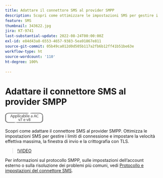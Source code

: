 ```yaml
---
title: Adattare il connettore SMS al provider SMPP
description: Scopri come ottimizzare le impostazioni SMS per gestire i limiti di connessione e impostare la velocità effettiva massima, la finestra di invio e la crittografia con TLS.
feature: SMS
thumbnail: 343622.jpg
jira: KT-9741
last-substantial-update: 2022-08-24T00:00:00Z
exl-id: e84d43a8-6553-4657-9383-5ea91867e811
source-git-commit: 05b49ca012d0d505b117a2fb6b12ff41b51be63e
workflow-type: ht
source-wordcount: '110'
ht-degree: 100%

---
```


# Adattare il connettore SMS al provider SMPP

![Applicabile a v7, v8](../assets/V7-V8-stamp.png)

Scopri come adattare il connettore SMS al provider SMPP. Ottimizza le impostazioni SMS per gestire i limiti di connessione e impostare la velocità effettiva massima, la finestra di invio e la crittografia con TLS.

>[!VIDEO](https://video.tv.adobe.com/v/343622?quality=12&learn=on)

Per informazioni sul protocollo SMPP, sulle impostazioni dell’account esterno o sulla risoluzione dei problemi più comuni, vedi [Protocollo e impostazioni del connettore SMS](https://experienceleague.adobe.com/docs/campaign-classic/using/sending-messages/sending-messages-on-mobiles/sms-protocol.html?lang=it#sending-messages).
